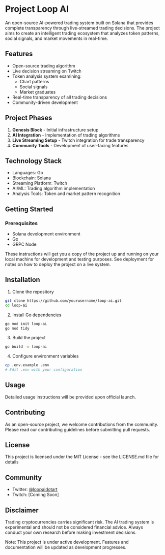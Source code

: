 # Project Loop AI

An open-source AI-powered trading system built on Solana that provides complete transparency through live-streamed trading decisions. The project aims to create an intelligent trading ecosystem that analyzes token patterns, social signals, and market movements in real-time.

## Features

- Open-source trading algorithm
- Live decision streaming on Twitch
- Token analysis system examining:
  - Chart patterns
  - Social signals
  - Market graduates
- Real-time transparency of all trading decisions
- Community-driven development


## Project Phases

1. **Genesis Block** - Initial infrastructure setup
2. **AI Integration** - Implementation of trading algorithms
3. **Live Streaming Setup** - Twitch integration for trade transparency
4. **Community Tools** - Development of user-facing features


## Technology Stack

- Languages: Go
- Blockchain: Solana
- Streaming Platform: Twitch
- AI/ML: Trading algorithm implementation
- Analysis Tools: Token and market pattern recognition


## Getting Started

### Prerequisites

- Solana development environment
- Go
- GRPC Node


These instructions will get you a copy of the project up and running on your local machine for development and testing purposes. See deployment for notes on how to deploy the project on a live system.

## Installation

1. Clone the repository
```bash
git clone https://github.com/yourusername/loop-ai.git
cd loop-ai
```

2. Install Go dependencies
```bash
go mod init loop-ai
go mod tidy
```

3. Build the project
```bash
go build -o loop-ai
```

4. Configure environment variables
```bash
cp .env.example .env
# Edit .env with your configuration
```

## Usage

Detailed usage instructions will be provided upon official launch.

## Contributing

As an open-source project, we welcome contributions from the community. Please read our contributing guidelines before submitting pull requests.

## License

This project is licensed under the MIT License - see the LICENSE.md file for details

## Community

- Twitter: [@loopaidotart](https://twitter.com/loopaidotart)
- Twitch: [Coming Soon]

## Disclaimer

Trading cryptocurrencies carries significant risk. The AI trading system is experimental and should not be considered financial advice. Always conduct your own research before making investment decisions.



Note: This project is under active development. Features and documentation will be updated as development progresses.
